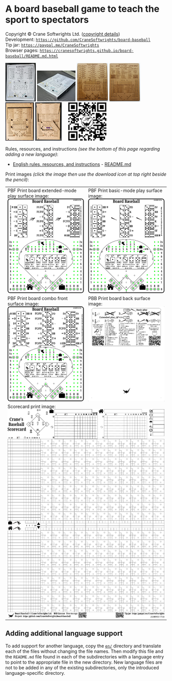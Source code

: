 # A board baseball game to teach the sport to spectators

Copyright © Crane Softwrights Ltd. ([copyright details](LICENSE))  
Development: [`https://github.com/CraneSoftwrights/board-baseball`](https://github.com/CraneSoftwrights/board-baseball)  
Tip jar: [`https://paypal.me/CraneSoftwrights`](https://paypal.me/CraneSoftwrights)   
Browser pages: [`https://cranesoftwrights.github.io/board-baseball/README.md.html`](https://cranesoftwrights.github.io/board-baseball/README.md.html)  

<a href="shared/paper-front.jpg"><img alt="" src="shared/paper-front.jpg" style="height:120px"/></a> <a href="shared/paper-side.jpg"><img alt="" src="shared/paper-side.jpg" style="width:120px"/></a> <a href="shared/sbf.jpg"><img alt="" src="shared/sbf.jpg" style="height:120px"/></a> <a href="shared/sbb.jpg"><img alt="" src="shared/sbb.jpg" style="height:120px"/></a> <a href="shared/box1.jpg"><img alt="" src="shared/box1.jpg" style="height:120px"/></a> <a href="shared/box2.jpg"><img alt="" src="shared/box2.jpg" style="height:120px"/></a>     <img alt="" src="shared/QR-bitly-cranebb-logo.png" style="height:120px"/>


Rules, resources, and instructions *(see the bottom of this page regarding adding a new language)*:

- [English rules, resources, and instructions](en/README.md#readme) - [README.md](en/README.md)

Print images *(click the image then use the download icon at top right beside the pencil)*:

<table width="100%">
<tr>
<td width="50%" valign="top">PBF Print board extended-mode play surface image:<br/><img alt="Extended board" src="shared/extended-board-baseball-crane.png" style="max-width:250"/></td>  
<td width="50%" valign="top">PBF Print basic-mode play surface image:<br/><img alt="Basic board" src="shared/basic-board-baseball-crane.png" style="max-width:250"/></td>  
</tr>
<tr>
<td width="50%" valign="top">PBF Print board combo front surface image:<br/><img alt="Single board front" src="shared/combo-board-baseball-crane.png" style="max-width:250"/></td>  
<td width="50%" valign="top">PBB Print board back surface image:<br/><img alt="Single board back" src="shared/back-board-baseball-crane.png" style="max-width:250"/></td>  
</tr>
<td colspan="2">Scorecard print image:<br/><img alt="Scorecard" src="shared/scorecard-board-baseball-crane.png" style="max-width:600"/></td>
</tr>
</table>

## Adding additional language support

To add support for another language, copy the [`en/`](en/) directory and translate each of the files without changing the file names. Then modify this file and the `README.md` file found in each of the subdirectories with a language entry to point to the appropriate file in the new directory. New language files are not to be added in any of the existing subdirectories, only the introduced language-specific directory.
